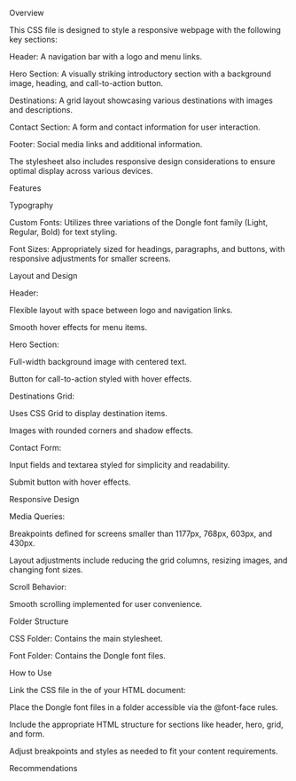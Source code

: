 Overview

This CSS file is designed to style a responsive webpage with the following key sections:

Header: A navigation bar with a logo and menu links.

Hero Section: A visually striking introductory section with a background image, heading, and call-to-action button.

Destinations: A grid layout showcasing various destinations with images and descriptions.

Contact Section: A form and contact information for user interaction.

Footer: Social media links and additional information.

The stylesheet also includes responsive design considerations to ensure optimal display across various devices.

Features

Typography

Custom Fonts: Utilizes three variations of the Dongle font family (Light, Regular, Bold) for text styling.

Font Sizes: Appropriately sized for headings, paragraphs, and buttons, with responsive adjustments for smaller screens.

Layout and Design

Header:

Flexible layout with space between logo and navigation links.

Smooth hover effects for menu items.

Hero Section:

Full-width background image with centered text.

Button for call-to-action styled with hover effects.

Destinations Grid:

Uses CSS Grid to display destination items.

Images with rounded corners and shadow effects.

Contact Form:

Input fields and textarea styled for simplicity and readability.

Submit button with hover effects.

Responsive Design

Media Queries:

Breakpoints defined for screens smaller than 1177px, 768px, 603px, and 430px.

Layout adjustments include reducing the grid columns, resizing images, and changing font sizes.

Scroll Behavior:

Smooth scrolling implemented for user convenience.

Folder Structure

CSS Folder: Contains the main stylesheet.

Font Folder: Contains the Dongle font files.

How to Use

Link the CSS file in the <head> of your HTML document:

<link rel="stylesheet" href="styles.css">

Place the Dongle font files in a folder accessible via the @font-face rules.

Include the appropriate HTML structure for sections like header, hero, grid, and form.

Adjust breakpoints and styles as needed to fit your content requirements.

Recommendations
